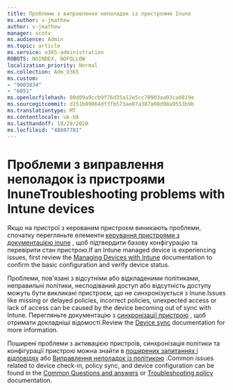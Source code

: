 ```yaml
---
title: Проблеми з виправлення неполадок із пристроями Inune
ms.author: v-jmathew
author: v-jmathew
manager: scotv
ms.audience: Admin
ms.topic: article
ms.service: o365-administration
ROBOTS: NOINDEX, NOFOLLOW
localization_priority: Normal
ms.collection: Adm_O365
ms.custom:
- "9003834"
- "6851"
ms.openlocfilehash: 80d09a9ccb9f76d35a12e5cc70903aa03ca0819e
ms.sourcegitcommit: d151b09064df3fb573ae07a387a08d98a9553b9b
ms.translationtype: MT
ms.contentlocale: uk-UA
ms.lasthandoff: 10/28/2020
ms.locfileid: "48807781"
---
```

# <a name="troubleshooting-problems-with-intune-devices"></a><span data-ttu-id="8b20b-102">Проблеми з виправлення неполадок із пристроями Inune</span><span class="sxs-lookup"><span data-stu-id="8b20b-102">Troubleshooting problems with Intune devices</span></span>

<span data-ttu-id="8b20b-103">Якщо на пристрої з керованим пристроєм виникають проблеми, спочатку перегляньте елементи [керування пристроями з документацією inune](https://docs.microsoft.com/mem/intune/protect/endpoint-security-manage-devices) , щоб підтвердити базову конфігурацію та перевірити стан пристрою.</span><span class="sxs-lookup"><span data-stu-id="8b20b-103">If an Intune managed device is experiencing issues, first review the [Managing Devices with Intune](https://docs.microsoft.com/mem/intune/protect/endpoint-security-manage-devices) documentation to confirm the basic configuration and verify device status.</span></span>

<span data-ttu-id="8b20b-104">Проблеми, пов'язані з відсутніми або відкладеними політиками, неправильні політики, несподіваний доступ або відсутність доступу можуть бути викликані пристроєм, що не синхронізується з Inune.</span><span class="sxs-lookup"><span data-stu-id="8b20b-104">Issues like missing or delayed policies, incorrect policies, unexpected access or lack of access can be caused by the device becoming out of sync with Intune.</span></span> <span data-ttu-id="8b20b-105">Перегляньте документацію з [синхронізації пристрою](https://docs.microsoft.com/mem/intune/remote-actions/device-sync) , щоб отримати докладніші відомості.</span><span class="sxs-lookup"><span data-stu-id="8b20b-105">Review the [Device sync](https://docs.microsoft.com/mem/intune/remote-actions/device-sync) documentation for more information.</span></span>

<span data-ttu-id="8b20b-106">Поширені проблеми з активацією пристроїв, синхронізація політики та конфігурації пристрою можна знайти в [поширених запитаннях і відповідях](https://docs.microsoft.com/mem/intune/configuration/device-profile-troubleshoot) або [Виправлення неполадок із політикою](https://docs.microsoft.com/mem/intune/configuration/troubleshoot-policies-in-microsoft-intune) .</span><span class="sxs-lookup"><span data-stu-id="8b20b-106">Common issues related to device check-in, policy sync, and device configuration can be found in the [Common Questions and answers](https://docs.microsoft.com/mem/intune/configuration/device-profile-troubleshoot) or [Troubleshooting policy](https://docs.microsoft.com/mem/intune/configuration/troubleshoot-policies-in-microsoft-intune) documentation.</span></span>
